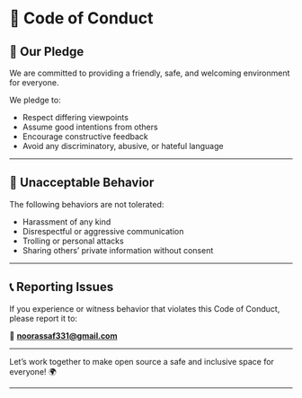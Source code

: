 # 🧭 Code of Conduct

## 💬 Our Pledge

We are committed to providing a friendly, safe, and welcoming environment for everyone.

We pledge to:

- Respect differing viewpoints
- Assume good intentions from others
- Encourage constructive feedback
- Avoid any discriminatory, abusive, or hateful language

---

## 🚫 Unacceptable Behavior

The following behaviors are not tolerated:

- Harassment of any kind
- Disrespectful or aggressive communication
- Trolling or personal attacks
- Sharing others’ private information without consent

---

## 📞 Reporting Issues

If you experience or witness behavior that violates this Code of Conduct, please report it to:

📧 **[noorassaf331@gmail.com](mailto:noorassaf331@gmail.com)**

---

Let’s work together to make open source a safe and inclusive space for everyone! 🌍

---
